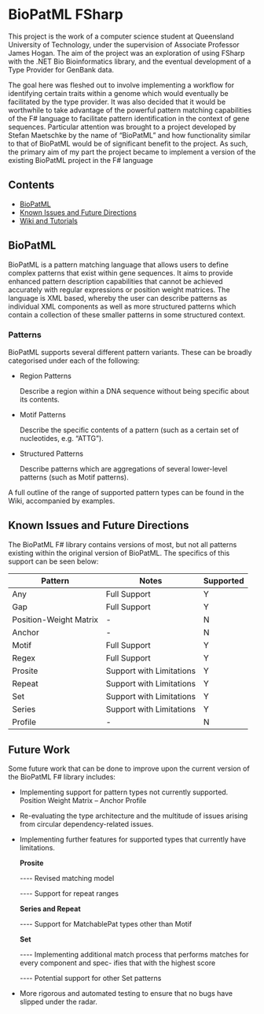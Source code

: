 # BioPatML FSharp

This project is the work of a computer science student at Queensland University of Technology, under the supervision of Associate Professor James Hogan. The aim of the project was an exploration of using FSharp with the .NET Bio Bioinformatics library, and the eventual development of a Type Provider for GenBank data.

The goal here was fleshed out to involve implementing a workflow for identifying certain traits within a genome which would eventually be facilitated by the type provider. It was also decided that it would be worthwhile to take advantage of the powerful pattern matching capabilities of the F# language to facilitate pattern identification in the context of gene sequences. Particular attention was brought to a project developed by Stefan Maetschke by the name of “BioPatML” and how functionality similar to that of BioPatML would be of significant benefit to the project. As such, the primary aim of my part the project became to implement a version of the existing BioPatML project in the F# language

## Contents

* [BioPatML](#biopatml)
* [Known Issues and Future Directions](#issues)
* [Wiki and Tutorials](https://github.com/liamcripwell/BioPatML-FSharp/wiki)

<a name="biopatml">BioPatML</a>
------

BioPatML is a pattern matching language that allows users to define complex patterns that exist within gene sequences. It aims to provide enhanced pattern description capabilities that cannot be achieved accurately with regular expressions or position weight matrices. The language is XML based, whereby the user can describe patterns as individual XML components as well as more structured patterns which contain a collection of these smaller patterns in some structured context.

### Patterns
BioPatML supports several different pattern variants. These can be broadly categorised under each of the following:

* Region Patterns
    
    Describe a region within a DNA sequence without being specific about its contents.
    
* Motif Patterns

    Describe the specific contents of a pattern (such as a certain set of nucleotides, e.g. “ATTG”).
    
* Structured Patterns

    Describe patterns which are aggregations of several lower-level patterns (such as Motif patterns).
    
A full outline of the range of supported pattern types can be found in the Wiki, accompanied by examples.

<a name="issues">Known Issues and Future Directions</a>
------

The BioPatML F# library contains versions of most, but not all patterns existing within the original version of BioPatML. The specifics of this support can be seen below:

| Pattern | Notes | Supported | 
| --- | --- | --- |
| Any | Full Support | Y |
| Gap | Full Support | Y | 
| Position-Weight Matrix | - | N |
| Anchor | - | N | 
| Motif | Full Support | Y | 
| Regex | Full Support | Y | 
| Prosite | Support with Limitations | Y |
| Repeat | Support with Limitations | Y |
| Set | Support with Limitations | Y | 
| Series | Support with Limitations | Y | 
| Profile | - | N | 

## Future Work 

Some future work that can be done to improve upon the current version of the BioPatML F# library includes:

* Implementing support for pattern types not currently supported.
    Position Weight Matrix – Anchor
    Profile
* Re-evaluating the type architecture and the multitude of issues arising from circular dependency-related issues.
* Implementing further features for supported types that currently have limitations.

    **Prosite**
    
    ---- Revised matching model
    
    ---- Support for repeat ranges
      
    **Series and Repeat**
    
    ---- Support for MatchablePat types other than Motif
    
    **Set**
    
    ---- Implementing additional match process that performs matches for every component and spec- ifies that with the highest score
    
    ---- Potential support for other Set patterns
      
* More rigorous and automated testing to ensure that no bugs have slipped under the radar.
